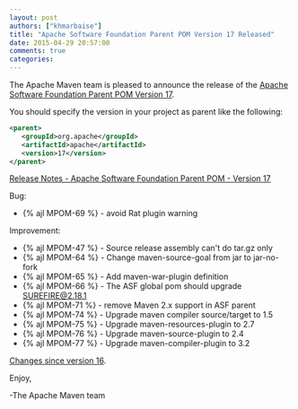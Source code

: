 ```yaml
---
layout: post
authors: ["khmarbaise"]
title: "Apache Software Foundation Parent POM Version 17 Released"
date: 2015-04-29 20:57:00
comments: true
categories: 
---
```

The Apache Maven team is pleased to announce the release of the 
[Apache Software Foundation Parent POM Version 17](https://maven.apache.org/pom/asf/).

You should specify the version in your project as parent like the following:

``` xml
<parent>
   <groupId>org.apache</groupId>
   <artifactId>apache</artifactId>
   <version>17</version>
</parent>
```

<!-- more -->

[Release Notes - Apache Software Foundation Parent POM - Version 17](https://issues.apache.org/jira/secure/ReleaseNote.jspa?projectId=12311250&version=12329009)

Bug:

 * {% ajl MPOM-69 %} - avoid Rat plugin warning

Improvement:

 * {% ajl MPOM-47 %} - Source release assembly can't do tar.gz only
 * {% ajl MPOM-64 %} - Change maven-source-goal from jar to jar-no-fork
 * {% ajl MPOM-65 %} - Add maven-war-plugin definition
 * {% ajl MPOM-66 %} - The ASF global pom should upgrade SUREFIRE@2.18.1
 * {% ajl MPOM-71 %} - remove Maven 2.x support in ASF parent
 * {% ajl MPOM-74 %} - Upgrade maven compiler source/target to 1.5
 * {% ajl MPOM-75 %} - Upgrade maven-resources-plugin to 2.7
 * {% ajl MPOM-76 %} - Upgrade maven-source-plugin to 2.4
 * {% ajl MPOM-77 %} - Upgrade maven-compiler-plugin to 3.2

[Changes since version 16](http://svn.apache.org/viewvc/maven/pom/tags/apache-17/pom.xml?r1=HEAD&r2=1639452&diff_format=h).

Enjoy,

-The Apache Maven team 
